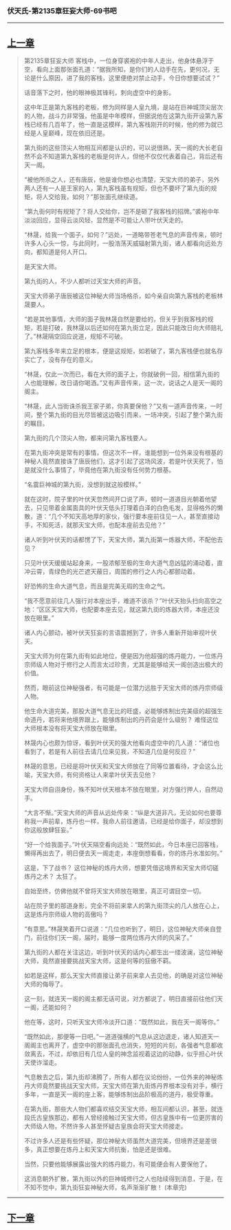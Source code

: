 ### 伏天氏-第2135章狂妄大师-69书吧

--------
[上一章](./75c03f30dca2e672352ad24d6d2fa1c0.md)
--------


>
>
>
>第2135章狂妄大师
>客栈中，一位身穿裘袍的中年人走出，他身体悬浮于空，看向上面那张面孔道：“据我所知，是你们的人动手在先，更何况，无论是什么原因，进了我的客栈，这里便绝对禁止动手，今日你想要试试？”
>
>话音落下之时，他的眼神极其锋利，刺向虚空中的身影。
>
>这中年正是第九客栈的老板，修为同样是人皇九境，是站在巨神城顶尖层次的人物，战斗力非常强，他虽是中年模样，但据说他在这第九街开设第九客栈已经有几百年了，他一直是这模样，第九客栈刚开的时候，他的修为就已经是人皇巅峰，现在依旧还是。
>
>第九街的这些顶尖人物相互间都是认识的，可以说很熟，天一阁的大长老自然不会不知道第九客栈的老板是何许人，但他不仅仅代表着自己，背后还有天一阁。
>
>“被他所杀之人，还有唐辰，他是谁你想必也清楚，天宝大师的弟子，另外两人还有一人是王家的人，第九客栈虽有规矩，但也不要坏了第九街的规矩，将人交给我，如何？”那张面孔继续道。
>
>“第九街何时有规矩了？将人交给你，岂不是砸了我客栈的招牌。”裘袍中年淡淡回应，显得云淡风轻，显然是不可能让人带叶伏天走的。
>
>“林晟，给我一个面子，如何？”远处，一道略带苍老气息的声音传来，顿时许多人心头一惊，与此同时，一股浩荡天威辐射第九街，诸人都看向远处方向，都知道是何人开口。
>
>是天宝大师。
>
>第九街的人，不少人都听过天宝大师的声音。
>
>天宝大师弟子唐辰被这位神秘大师当场格杀，如今亲自向第九客栈的老板林晟要人。
>
>“若是其他事情，大师的面子我林晟自然是要给的，但关乎到我客栈的规矩，若是打破，我林晟以后还如何在第九街立足，因此只能改日向大师赔礼了。”林晟隔空回应说道，规矩不可破。
>
>第九客栈多年来立足的根本，便是这规矩，如若破了，第九客栈便也就名存实亡了，没有存在的意义。
>
>“林晟，仅此一次而已，看在大师的面子上，你就破例一回，相信第九街的人也能理解，改日请你喝酒。”又有声音传来，这一次，说话之人是天一阁的阁主。
>
>“林晟，此人当街诛杀我王家子弟，你真要保他？”又有一道声音传来，一时间，整个第九街的目光尽皆被这边吸引而来，一场冲突，引起了整个第九街的瞩目。
>
>第九街的几个顶尖人物，都来问第九客栈要人。
>
>在第九街冲突是常有的事情，但这次不一样，谁能想到一位外来没有根基的神秘人竟然直接诛了唐辰他们，这才引起了这场风波，若是叶伏天死了，怕是就没什么事情了，毕竟他在第九街没有任何势力根基。
>
>“名震巨神城的第九街，没想到就这般模样。”
>
>就在这时，院子里的叶伏天忽然间开口说了声，顿时一道道目光朝着他望去，只见带着金属面具的叶伏天低头打理着白泽的白色毛发，显得格外的懒散，道：“几个不知天高地厚的家伙，强行要本座前往见一人，甚至直接动手，不知死活，就那天宝大师，也配本座前去见他？”
>
>诸人听到叶伏天的话都愣了下，天宝大师，第九街第一炼器大师，不配他去见？
>
>只见叶伏天缓缓站起身来，一股浓郁至极的生命大道气息凶猛的涌动着，直冲云霄，青绿色的光芒遮天蔽日，周围的修行之人内心都颤动着。
>
>好恐怖的生命大道气息，而且是完美无瑕的生命之气。
>
>“我不愿意前往几人强行对本座出手，难道不该杀？”叶伏天抬头扫向高空之地：“区区天宝大师，也配要本座去见，就这第九街的炼器大师，本座还没放在眼里。”
>
>诸人内心颤动，被叶伏天狂妄的言语震撼到了，许多人重新开始审视叶伏天。
>
>天宝大师为何在第九街有如此地位，便是因为他超强的炼丹能力，一位炼丹宗师级人物对于修行之人而言太过珍贵，尤其是能够给天一阁创造出极大的价值。
>
>然而，眼前这位神秘强者，有可能是一位潜力远胜于天宝大师的炼丹宗师级人物。
>
>他生命大道完美，那股大道气息无比的旺盛，必能够炼制出完美级的超强生命道丹，若将来他境界跟上，能够炼制出的丹药会是什么级别？
>难怪这位大师根本没有将天宝大师放在眼里。
>
>林晟内心也颇为惊讶，看到叶伏天的强大他看向虚空中的几人道：“诸位也看到了，若是有人前往去请几位来见我，不知道几位是何反应？”
>
>林晟的意思，已经是将叶伏天和天宝大师放在了同等位置看待，才会这么比喻，天宝大师，有何资格让人来拿叶伏天去见他？
>
>天宝大师自诩身份，殊不知叶伏天根本不放在眼里，对方强行押人，自然动手。
>
>“大言不惭。”天宝大师的声音从远处传来：“纵是大道非凡，无论如何也要尊称我一声前辈，炼丹也一样，我命人前往邀请，已经是给你面子，却没想到你这般放肆狂妄。”
>
>“好一个给我面子。”叶伏天隔空看向远处：“既然如此，今日本座已回客栈，懒得再出去了，明日便去天一阁走走，本座倒想看看，你的炼丹水准如何。”
>
>这是，下了战书？
>这位神秘的炼丹大师，想要凭借这境界和天宝大师切磋炼丹之术？
>太狂了。
>
>自始至终，仿佛他就不曾将天宝大师放在眼里，真正可谓目空一切。
>
>站在院子里的那道身影，完全不将前来拿人的第九街顶尖的几人放在心上，这是炼丹宗师级人物的高傲吗？
>
>“有意思。”林晟笑着开口说道：“几位也听到了，明日，这位神秘大师亲自登门，前往你们天一阁，届时，能够一度两位炼丹大师的风采了。”
>
>第九街的人都在关注这边，听到叶伏天的话内心都生出一缕波澜，这位神秘大师，竟然直接要挑战天宝大师，这是何等的狂傲不羁。
>
>如若是这样，那么天宝大师直接让弟子前来拿人去见他，的确是对这位神秘大师的侮辱了。
>
>这一刻，就连天一阁的阁主都无话可说，对方都说了，明日直接前往他们天一阁，还能如何？
>
>他在等，这时，只听天宝大师冷淡开口道：“既然如此，我在天一阁等你。”
>
>“既然如此，那便等一日吧。”一道道强横的气息从这边退走，诸人知道天一阁阁主也离开了，虚空中的那张面孔也消失，短短的片刻，各强者气息都收敛离去，不过，却依旧有几位人皇的神念监视着这边的动静，似乎担心叶伏天使诈溜走。
>
>气息散去之后，第九街却沸腾了，所有人都在议论纷纷，一位外来的神秘炼丹大师竟然要挑战天宝大师，天宝大师在第九街炼丹界根本没有对手，横行多年，一直是天一阁的座上客，能够炼制出品阶极高的道丹，极受尊重。
>
>在第九街，那些大人物们都喜欢结交天宝大师，相互间都认识，甚至，就连段氏古皇族那边，都有人曾经接触过天宝大师，但古皇族中有一位更厉害的大师级人物，不然许多人甚至怀疑古皇族会将天宝大师接走。
>
>不过许多人还是有些怀疑，那位神秘大师虽然大道完美，但境界还是差很多，真正想要在炼丹上和天宝大师抗衡，怕是还是很难。
>
>当然，只要他能够展露出强大的炼丹能力，有可能便会有人要保他了。
>
>这消息朝外扩散，第九街以外的巨神城修行之人也陆续得到消息，于是，在不知不觉中，第九街狂妄神秘大师，名声渐渐扩散！
>(本章完)
>
>

--------
[下一章](./1ac1e32c533ca47415595e8ed079c6e7.md)
--------
